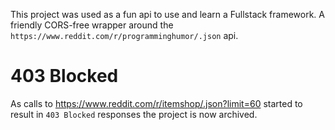 This project was used as a fun api to use and learn a Fullstack framework.
A friendly CORS-free wrapper around the `https://www.reddit.com/r/programminghumor/.json` api.

# 403 Blocked

As calls to https://www.reddit.com/r/itemshop/.json?limit=60 started to result in `403 Blocked` responses the project is now archived.
